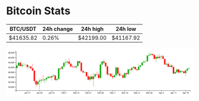 # Bitcoin Stats

BTC/USDT|24h change|24h high|24h low|
|---|---|---|---|
|$41635.82|0.26%|$42199.00|$41167.92|

<img src="./chart.svg">
